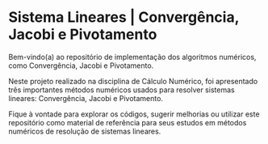 # Sistema Lineares | Convergência, Jacobi e Pivotamento

Bem-vindo(a) ao repositório de implementação dos algoritmos numéricos, como Convergência, Jacobi e Pivotamento.

Neste projeto realizado na disciplina de Cálculo Numérico, foi apresentado três importantes métodos numéricos usados
para resolver sistemas lineares: Convergência, Jacobi e Pivotamento.

Fique à vontade para explorar os códigos, sugerir melhorias ou utilizar este repositório como material de referência 
para seus estudos em métodos numéricos de resolução de sistemas lineares.
